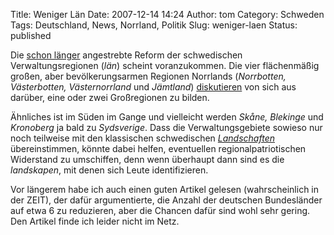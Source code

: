 Title: Weniger Län
Date: 2007-12-14 14:24
Author: tom
Category: Schweden
Tags: Deutschland, News, Norrland, Politik
Slug: weniger-laen
Status: published

Die [schon länger](http://www.fiket.de/2007/02/27/reform-der-laen/)
angestrebte Reform der schwedischen Verwaltungsregionen (*län*) scheint
voranzukommen. Die vier flächenmäßig großen, aber bevölkerungsarmen
Regionen Norrlands (*Norrbotten, Västerbotten, Västernorrland* und
*Jämtland*) [diskutieren](http://sr.se/Ekot/artikel.asp?artikel=1773519)
von sich aus darüber, eine oder zwei Großregionen zu bilden.

Ähnliches ist im Süden im Gange und vielleicht werden *Skåne, Blekinge*
und *Kronoberg* ja bald zu *Sydsverige*. Dass die Verwaltungsgebiete
sowieso nur noch teilweise mit den klassischen schwedischen
[*Landschaften*](http://de.wikipedia.org/wiki/Landskap_%28Schweden%29)
übereinstimmen, könnte dabei helfen, eventuellen regionalpatriotischen
Widerstand zu umschiffen, denn wenn überhaupt dann sind es die
*landskapen*, mit denen sich Leute identifizieren.

Vor längerem habe ich auch einen guten Artikel gelesen (wahrscheinlich
in der ZEIT), der dafür argumentierte, die Anzahl der deutschen
Bundesländer auf etwa 6 zu reduzieren, aber die Chancen dafür sind wohl
sehr gering. Den Artikel finde ich leider nicht im Netz.

